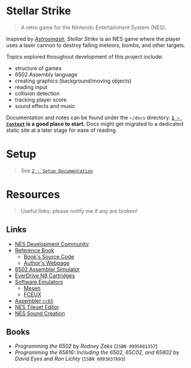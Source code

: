 # Stellar Strike
> A retro game for the Nintendo Entertainment System (NES). 

Inspired by [_Astrosmash_](https://en.wikipedia.org/wiki/Astrosmash), _Stellar Strike_ is an NES game where the player uses a laser cannon to destroy falling meteors, bombs, and other targets.

Topics explored throughout development of this project include:
- structure of games
- 6502 Assembly language
- creating graphics (background/moving objects)
- reading input
- collision detection
- tracking player score
- sound effects and music

Documentation and notes can be found under the `~/docs` directory.  **[`1 - Context`](./docs/1_Context.md) is a good place to start.** Docs might get migrated to a dedicated static site at a later stage for ease of reading.

# Setup
> See [`2 - Setup Documentation`](./docs/2_Setup.md)

# Resources
> Useful links; please notify me if any are broken!

## Links
- [NES Development Community](https://www.nesdev.org/)
- [Reference Book](https://www.manning.com/books/classic-game-programming-on-the-nes)
    - [Book's Source Code](https://github.com/tony-cruise/ProgrammingGamesForTheNES)
    - [Author's Webpage](https://tony-cruise.github.io/ProgammingForTheNES.html)
- [6502 Assembler Simulator](https://tony-cruise.github.io/6502Simulator.html)
- [EverDrive N8 Cartridges](https://krikzz.com/our-products/legacy/edn8-72pin.html)
- [Software Emulators](./docs/2_Setup.md#emulation)
    - [Mesen](https://www.mesen.ca/docs/index.html)
    - [FCEUX](https://fceux.com/web/download.html)
- [Assembler `cc65`](https://cc65.github.io/)
- [NES Tileset Editor](https://www.electricadventures.net/Pages/Category/34)
- [NES Sound Creation](https://famitracker.org/)

## Books
- *Programming the 6502* by *Rodney Zaks* (`ISBN 0895881357`)
- *Programming the 65816: Including the 6502, 65C02, and 65802* by _David Eyes_ and _Ron Lichty_ (`ISBN 0893037893`)